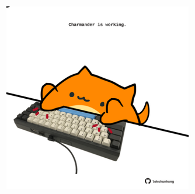 <!-- built at 18/10/2022, 23:00:51 UTC -->
<p align="center">
  <img width="500" height="500" src="./ReadmeImage.svg">
</p>
